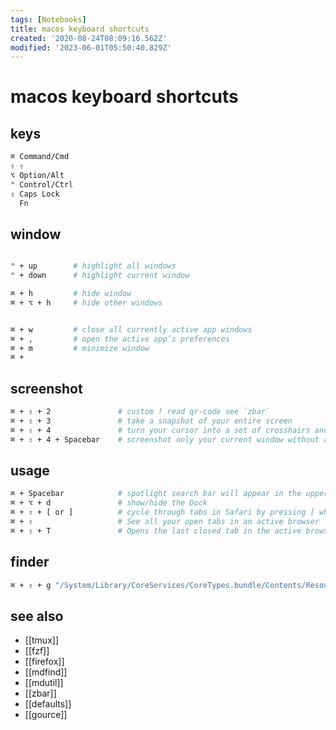 ```yaml
---
tags: [Notebooks]
title: macos keyboard shortcuts
created: '2020-08-24T08:09:16.562Z'
modified: '2023-06-01T05:50:40.829Z'
---
```


# macos keyboard shortcuts

## keys

```sh
⌘ Command/Cmd 
⇧ ⇧ 
⌥ Option/Alt 
⌃ Control/Ctrl 
⇪ Caps Lock 
  Fn
```

## window

```sh

⌃ + up        # highlight all windows
⌃ + down      # highlight current window

⌘ + h         # hide window
⌘ + ⌥ + h     # hide other windows


⌘ + w         # close all currently active app windows
⌘ + ,         # open the active app’s preferences
⌘ + m         # minimize window
⌘ + 
```

## screenshot

```sh
⌘ + ⇧ + 2               # custom ! read qr-code see `zbar`
⌘ + ⇧ + 3               # take a snapshot of your entire screen
⌘ + ⇧ + 4               # turn your cursor into a set of crosshairs and select a specific area of screen
⌘ + ⇧ + 4 + Spacebar    # screenshot only your current window without altering its dimensions
```

## usage

```sh
⌘ + Spacebar            # spotlight search bar will appear in the upper center of your screen
⌘ + ⌥ + d               # show/hide the Dock
⌘ + ⇧ + [ or ]          # cycle through tabs in Safari by pressing [ when moving right or ] when moving left
⌘ + ⇧                   # See all your open tabs in an active browser
⌘ + ⇧ + T               # Opens the last closed tab in the active browser
```


## finder

```sh
⌘ + ⇧ + g "/System/Library/CoreServices/CoreTypes.bundle/Contents/Resources/"   # go to this location in finder
```

## see also

- [[tmux]]
- [[fzf]]
- [[firefox]]
- [[mdfind]]
- [[mdutil]]
- [[zbar]]
- [[defaults]]
- [[gource]]

